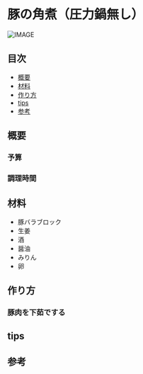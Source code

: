 # 豚の角煮（圧力鍋無し）

![IMAGE]()

## 目次
- [概要](#概要)
- [材料](#材料)
- [作り方](#作り方)
- [tips](#tips)
- [参考](#参考)

## 概要
### 予算
### 調理時間
## 材料
* 豚バラブロック
* 生姜
* 酒
* 醤油
* みりん
* 卵
## 作り方
### 豚肉を下茹でする
## tips
## 参考
